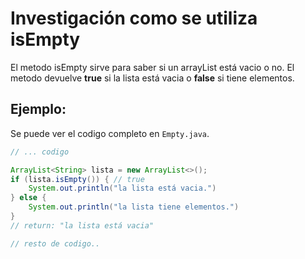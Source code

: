 # Investigación como se utiliza isEmpty

El metodo isEmpty sirve para saber si un arrayList
está vacio o no. El metodo devuelve **true** si la lista
está vacia o **false** si tiene elementos.

## Ejemplo:

Se puede ver el codigo completo en `Empty.java`.

``` java 
// ... codigo

ArrayList<String> lista = new ArrayList<>();
if (lista.isEmpty()) { // true
    System.out.println("la lista está vacia.")
} else {
    System.out.println("la lista tiene elementos.")
}
// return: "la lista está vacia"

// resto de codigo..
```
